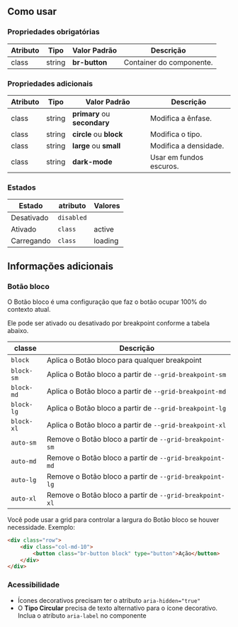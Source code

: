 [version]: # (16.1.3)

## Como usar

### Propriedades obrigatórias

| Atributo | Tipo   | Valor Padrão  | Descrição                |
| -------- | ------ | ------------- | ------------------------ |
| class    | string | **br-button** | Container do componente. |

### Propriedades adicionais

| Atributo | Tipo   | Valor Padrão                 | Descrição               |
| -------- | ------ | ---------------------------- | ----------------------- |
| class    | string | **primary** ou **secondary** | Modifica a ênfase.      |
| class    | string | **circle** ou **block**      | Modifica o tipo.        |
| class    | string | **large** ou **small**       | Modifica a densidade.   |
| class    | string | **dark-mode**                | Usar em fundos escuros. |

### Estados

<!-- Propriedades que são relacionadas ao estado do componente devem ficar nessa seção e não nas de cima -->

| Estado     | atributo   | Valores |
| ---------- | ---------- | ------- |
| Desativado | `disabled` |         |
| Ativado    | `class`    | active  |
| Carregando | `class`    | loading |

## Informações adicionais

### Botão bloco

O Botão bloco é uma configuração que faz o botão ocupar 100% do contexto atual.

Ele pode ser ativado ou desativado por breakpoint conforme a tabela abaixo.

| classe     | Descrição                                               |
| ---------- | ------------------------------------------------------- |
| `block`    | Aplica o Botão bloco para qualquer breakpoint           |
| `block-sm` | Aplica o Botão bloco a partir de `--grid-breakpoint-sm` |
| `block-md` | Aplica o Botão bloco a partir de `--grid-breakpoint-md` |
| `block-lg` | Aplica o Botão bloco a partir de `--grid-breakpoint-lg` |
| `block-xl` | Aplica o Botão bloco a partir de `--grid-breakpoint-xl` |
| `auto-sm`  | Remove o Botão bloco a partir de `--grid-breakpoint-sm` |
| `auto-md`  | Remove o Botão bloco a partir de `--grid-breakpoint-md` |
| `auto-lg`  | Remove o Botão bloco a partir de `--grid-breakpoint-lg` |
| `auto-xl`  | Remove o Botão bloco a partir de `--grid-breakpoint-xl` |

Você pode usar a grid para controlar a largura do Botão bloco se houver necessidade. Exemplo:

```html
<div class="row">
    <div class="col-md-10">
        <button class="br-button block" type="button">Ação</button>
    </div>
</div>
```

### Acessibilidade

-   Ícones decorativos precisam ter o atributo `aria-hidden="true"`
-   O **Tipo Circular** precisa de texto alternativo para o ícone decorativo. Inclua o atributo `aria-label` no componente
